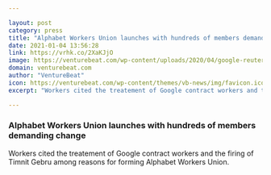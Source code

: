 ```yaml
---

layout: post
category: press
title: "Alphabet Workers Union launches with hundreds of members demanding change"
date: 2021-01-04 13:56:28
link: https://vrhk.co/2XaKJjO
image: https://venturebeat.com/wp-content/uploads/2020/04/google-reuters-e1586941024905.jpeg?w=1200&strip=all
domain: venturebeat.com
author: "VentureBeat"
icon: https://venturebeat.com/wp-content/themes/vb-news/img/favicon.ico
excerpt: "Workers cited the treatement of Google contract workers and the firing of Timnit Gebru among reasons for forming Alphabet Workers Union."

---
```


### Alphabet Workers Union launches with hundreds of members demanding change

Workers cited the treatement of Google contract workers and the firing of Timnit Gebru among reasons for forming Alphabet Workers Union.